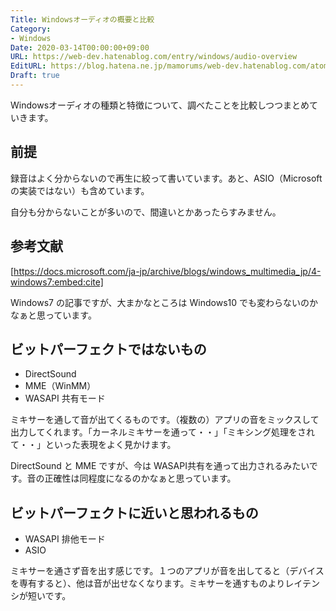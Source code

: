 ```yaml
---
Title: Windowsオーディオの概要と比較
Category:
- Windows
Date: 2020-03-14T00:00:00+09:00
URL: https://web-dev.hatenablog.com/entry/windows/audio-overview
EditURL: https://blog.hatena.ne.jp/mamorums/web-dev.hatenablog.com/atom/entry/26006613532359719
Draft: true
---
```


Windowsオーディオの種類と特徴について、調べたことを比較しつつまとめていきます。


## 前提
録音はよく分からないので再生に絞って書いています。あと、ASIO（Microsoft の実装ではない）も含めています。

自分も分からないことが多いので、間違いとかあったらすみません。


## 参考文献
[https://docs.microsoft.com/ja-jp/archive/blogs/windows_multimedia_jp/4-windows7:embed:cite]

Windows7 の記事ですが、大まかなところは Windows10 でも変わらないのかなぁと思っています。


## ビットパーフェクトではないもの
- DirectSound
- MME（WinMM）
- WASAPI 共有モード

ミキサーを通して音が出てくるものです。（複数の）アプリの音をミックスして出力してくれます。「カーネルミキサーを通って・・」「ミキシング処理をされて・・」といった表現をよく見かけます。

DirectSound と MME ですが、今は WASAPI共有を通って出力されるみたいです。音の正確性は同程度になるのかなぁと思っています。


## ビットパーフェクトに近いと思われるもの
- WASAPI 排他モード
- ASIO

ミキサーを通さず音を出す感じです。１つのアプリが音を出してると（デバイスを専有すると）、他は音が出せなくなります。ミキサーを通すものよりレイテンシが短いです。
